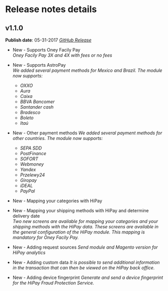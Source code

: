 # Release notes details

## v1.1.0

**Publish date**: 05-31-2017
[*GitHub Release*](https://github.com/hipay/hipay-fullservice-sdk-magento2/releases/tag/1.1.0)

* New - Supports Oney Facily Pay  
*Oney Facily Pay 3X and 4X with fees or no fees*

* New - Supports AstroPay  
*We added several payment methods for Mexico and Brazil.
The module now supports:*
  * *OXXO*
  * *Aura*
  * *Caixa*
  * *BBVA Bancomer*
  * *Santander cash*
  * *Bradesco*
  * *Boleto*
  * *Itaú*

* New - Other payment methods
*We added several payment methods for other countries.
The module now supports:*
  * *SEPA SDD*
  * *PostFinance*
  * *SOFORT*
  * *Webmoney*
  * *Yandex*
  * *Przelewy24*
  * *Giropay*
  * *iDEAL*
  * *PayPal*

* New - Mapping your categories with HiPay
* New - Mapping your shipping methods with HiPay and determine delivery date  
*Two new screens are available for mapping your categories and your shipping methods with the HiPay data. These screens are available in the general configuration of the HiPay module.
This mapping is mandatory for Oney Facily Pay.*

* New - Adding request sources
*Send module and Magento version for HiPay analytics*

* New - Adding custom data
*It is possible to send additional information in the transaction that can then be viewed on the HiPay back office.*

* New - Adding device fingerprint
*Generate and send a device fingerprint for the HiPay Fraud Protection Service.*


